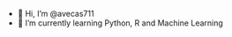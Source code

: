 - 👋 Hi, I’m @avecas711
- 🌱 I’m currently learning Python, R and Machine Learning

<!---
avecas711/avecas711 is a ✨ special ✨ repository because its `README.md` (this file) appears on your GitHub profile.
You can click the Preview link to take a look at your changes.
--->
